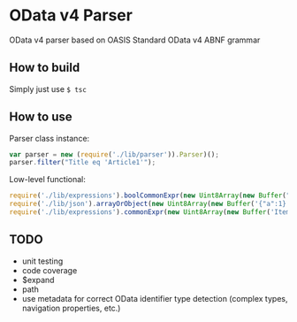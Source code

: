 # OData v4 Parser

OData v4 parser based on OASIS Standard OData v4 ABNF grammar

## How to build

Simply just use ```$ tsc```

## How to use

Parser class instance:

```javascript
var parser = new (require('./lib/parser')).Parser)();
parser.filter("Title eq 'Article1'");
```

Low-level functional:

```javascript
require('./lib/expressions').boolCommonExpr(new Uint8Array(new Buffer("contains(@word,Title)")), 0);
require('./lib/json').arrayOrObject(new Uint8Array(new Buffer('{"a":1}')), 0);
require('./lib/expressions').commonExpr(new Uint8Array(new Buffer('Items/all(d:d/Quantity gt 100)')), 0);
```

## TODO

* unit testing
* code coverage
* $expand
* path
* use metadata for correct OData identifier type detection (complex types, navigation properties, etc.)
